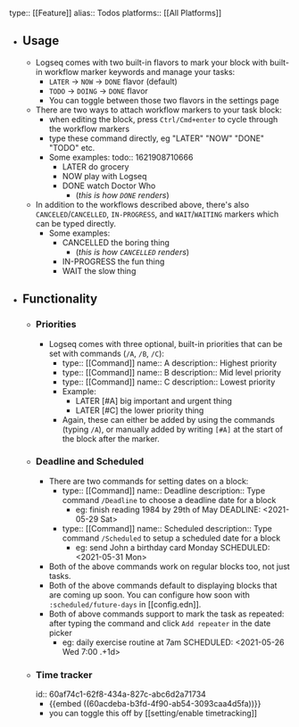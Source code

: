 type:: [[Feature]]
alias:: Todos
platforms:: [[All Platforms]]

- ## Usage
	- Logseq comes with two built-in flavors to mark your block with built-in workflow marker keywords and manage your tasks:
	  + `LATER` -> `NOW` -> `DONE` flavor (default)
	  + `TODO` -> `DOING` -> `DONE` flavor 
	  + You can toggle between those two flavors in the settings page
	- There are two ways to attach workflow markers to your task block:
		- when editing the block, press `Ctrl/Cmd+enter` to cycle through the workflow markers
		- type these command directly, eg "LATER" "NOW" "DONE" "TODO" etc.
		- Some examples:
		  todo:: 1621908710666
			- LATER do grocery
			- NOW play with Logseq
			- DONE watch Doctor Who
				- (_this is how `DONE` renders_)
	- In addition to the workflows described above, there's also `CANCELED`/`CANCELLED`, `IN-PROGRESS`,  and `WAIT`/`WAITING` markers which can be typed directly.
		- Some examples:
			- CANCELLED the boring thing
				- (_this is how `CANCELLED` renders_)
			- IN-PROGRESS the fun thing
			- WAIT the slow thing
- ## Functionality
	- ### Priorities
		- Logseq comes with three optional, built-in priorities that can be set with commands (`/A`, `/B`, `/C`):
			- type:: [[Command]]
			  name:: A
			  description:: Highest priority
			- type:: [[Command]]
			  name:: B
			  description:: Mid level priority
			- type:: [[Command]]
			  name:: C
			  description:: Lowest priority
			- Example:
				- LATER [#A] big important and urgent thing
				- LATER [#C] the lower priority thing
			- Again, these can either be added by using the commands (typing `/A`), or manually added by writing `[#A]` at the start of the block after the marker.
	- ### Deadline and Scheduled
		- There are two commands for setting dates on a block:
			- type:: [[Command]]
			  name:: Deadline
			  description:: Type command `/Deadline` to choose a deadline date for a block
				- eg: finish reading 1984 by 29th of May
				  DEADLINE: <2021-05-29 Sat>
			- type:: [[Command]]
			  name:: Scheduled
			  description:: Type command `/Scheduled` to setup a scheduled date for a block
				- eg: send John a birthday card Monday
				  SCHEDULED: <2021-05-31 Mon>
		- Both of the above commands work on regular blocks too, not just tasks.
		- Both of the above commands default to displaying blocks that are coming up soon. You can configure how soon with `:scheduled/future-days`  in [[config.edn]].
		- Both of above commands support to mark the task as repeated:
		  after typing the command and click `Add repeater` in the date picker
			- eg: daily exercise routine at 7am
			  SCHEDULED: <2021-05-26 Wed 7:00 .+1d>
	- ### Time tracker
	  id:: 60af74c1-62f8-434a-827c-abc6d2a71734
		- {{embed ((60acdeba-b3fd-4f90-ab54-3093caa4d5fa))}}
		- you can toggle this off by [[setting/enable timetracking]]